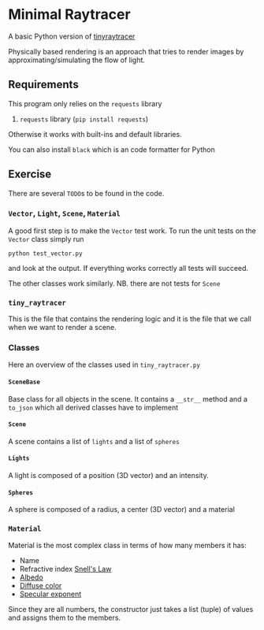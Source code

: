 # Minimal Raytracer

A basic Python version of [tinyraytracer](https://github.com/ssloy/tinyraytracer)

Physically based rendering is an approach that tries to render images by approximating/simulating the flow of light.
## Requirements

This program only relies on the `requests` library

1. `requests` library (`pip install requests`)

Otherwise it works with built-ins and default libraries.

You can also install `black` which is an code formatter for Python
## Exercise

There are several `TODO`s to be found in the code.

### `Vector`, `Light`, `Scene`, `Material`

A good first step is to make the `Vector` test work. To run the unit tests on the `Vector` class simply run

```
python test_vector.py
```

and look at the output. If everything works correctly all tests will succeed.

The other classes work similarly. NB. there are not tests for `Scene`

### `tiny_raytracer`


This is the file that contains the rendering logic and it is the file that we call when we want to render a scene.

### Classes

Here an overview of the classes used in `tiny_raytracer.py`

#### `SceneBase`

Base class for all objects in the scene. It contains a `__str__` method and a `to_json` which all derived classes have to implement

#### `Scene`

A scene contains a list of `lights` and a list of `spheres`


#### `Lights`

A light is composed of a position (3D vector) and an intensity.

#### `Spheres`

A sphere is composed of a radius, a center (3D vector) and a material

### `Material`

Material is the most complex class in terms of how many members it has:

- Name
- Refractive index [Snell's Law](https://en.wikipedia.org/wiki/Snell%27s_law)
- [Albedo](https://www.npolar.no/en/fact/albedo/)
- [Diffuse color](https://www.yegorsw.com/blog/what-is-diffuse-color)
- [Specular exponent](https://learnopengl.com/Lighting/Basic-Lighting)

Since they are all numbers, the constructor just takes a list (tuple) of values and assigns them to the members.
